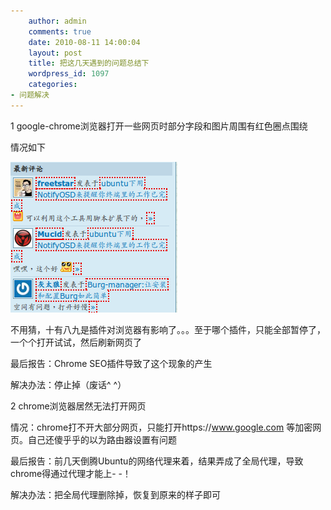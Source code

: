 ```yaml
---
    author: admin
    comments: true
    date: 2010-08-11 14:00:04
    layout: post
    title: 把这几天遇到的问题总结下
    wordpress_id: 1097
    categories:
- 问题解决
---
```


1 google-chrome浏览器打开一些网页时部分字段和图片周围有红色圈点围绕

情况如下

[![](/media/images/2010-08-11-summarize-ways-to-resolve-problems/Screenshot.png)](/media/images/2010-08-11-summarize-ways-to-resolve-problems/Screenshot.png)

不用猜，十有八九是插件对浏览器有影响了。。。至于哪个插件，只能全部暂停了，一个个打开试试，然后刷新网页了

最后报告：Chrome SEO插件导致了这个现象的产生

解决办法：停止掉（废话^ ^）

2 chrome浏览器居然无法打开网页

情况：chrome打不开大部分网页，只能打开https://www.google.com 等加密网页。自己还傻乎乎的以为路由器设置有问题

最后报告：前几天倒腾Ubuntu的网络代理来着，结果弄成了全局代理，导致chrome得通过代理才能上- -！

解决办法：把全局代理删除掉，恢复到原来的样子即可

